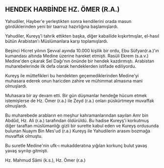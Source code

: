 ## HENDEK HARBİNDE HZ. ÖMER (R.A.)

Yahudiler, Hayber'e yerleştikten sonra kendilerini orada masun gördüklerinden yeni bir taarruz hazırlığı­na başlamışlardı.

Yahudiler, Kureyş'i tahrik ettikten başka, diğer kabailide kışkırtmışlar, el-hasıl bütün Arabistan'ı Müslü­manlara karşı toplamışlardı.

Beşinci Hicret yılının Şevval ayında 10.000 kişilik bir ordu, Ebu Süfyan(r.a.)'ın kumandası altında Medine üzerine hareket etmişti. Rasüli Ekrem (s.a.v.) Medi­ne'den çıkarak Sel Dağı'nın önünde bir hendek kazdırmıştı. Arabistan muharebelerinde ilk defa olarak hendeklerden istifade ediliyordu.

Kureyş ile müttefikleri bu hendekten geçemedikle­rinden Medine'yi muhasara ederek onun haricden zahi­re ve mühimmat almasına mani olmuşlardı.

Muhasara bir ay devam etti. Bir gün düşmanlar hendeğe hücum etmek istemişlerse de Hz. Ömer (r.a.) ile Zeyd (r.a.) onları püskürtmeye muvaffak olmuşlardı.

Bu muharebede arabların en meşhur kahramanla­rından sayılan Amr bin Abdûd, Hz. Ali (r.a.) tarafından öldürüldü. Bu hadise Kureyş'i korkutmuş diğer taraftan müslümanlığı gizli bir surette kabul eden ve Kureyş or­dusunda bulunan Nuaym Bin Mes'ud (r.a.) Kureyş ile Yahudilerin arasını bozmağa muvaffak olmuştu.

Bu suretle Medine'nin ufk-ı mukadderatına yığılan korkunç bulut yavaş yavaş sıyrılıp gitmişti.

Hz. Mahmud Sâmi (k.s.), Hz. Ömer (r.a.)
